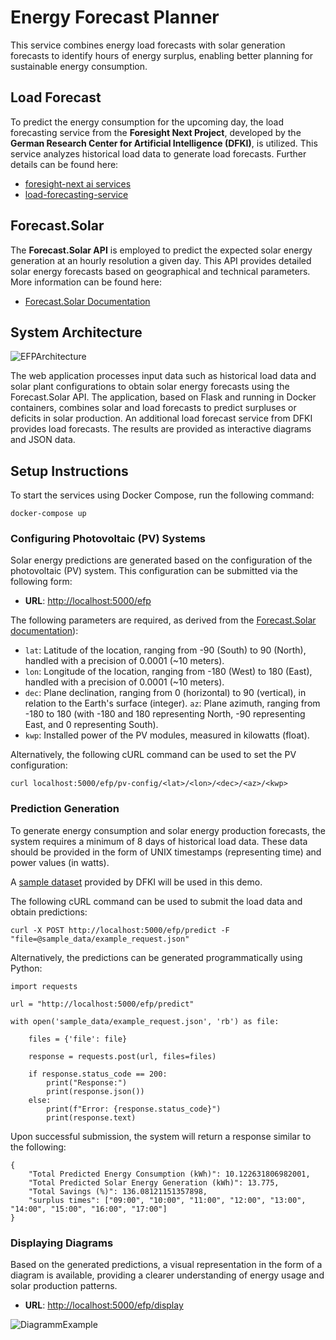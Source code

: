 
# Energy Forecast Planner

This service combines energy load forecasts with solar generation forecasts to identify hours of energy surplus, enabling better planning for sustainable energy consumption.




## Load Forecast
To predict the energy consumption for the upcoming day, the load forecasting service from the **Foresight Next Project**, developed by the **German Research Center for Artificial Intelligence (DFKI)**, is utilized. This service analyzes historical load data to generate load forecasts. Further details can be found here:
- [foresight-next ai services](https://github.com/connected-intelligent-systems/foresight-next-ai-services/tree/main)
- [load-forecasting-service](https://github.com/connected-intelligent-systems/foresight-next-ai-services/blob/main/load-forecasting/README.md)


## Forecast.Solar
The **Forecast.Solar API** is employed to predict the expected solar energy generation at an hourly resolution a given day. This API provides detailed solar energy forecasts based on geographical and technical parameters. More information can be found here:
- [Forecast.Solar Documentation](https://doc.forecast.solar/start)


## System Architecture

![EFPArchitecture](https://github.com/user-attachments/assets/f80b8109-088c-417c-9f42-6d2db1c33870)



The web application processes input data such as historical load data and solar plant configurations to obtain solar energy forecasts using the Forecast.Solar API. The application, based on Flask and running in Docker containers, combines solar and load forecasts to predict surpluses or deficits in solar production. An additional load forecast service from DFKI provides load forecasts. The results are provided as interactive diagrams and JSON data.

## Setup Instructions

To start the services using Docker Compose, run the following command:

```
docker-compose up
```

### Configuring Photovoltaic (PV) Systems

Solar energy predictions are generated based on the configuration of the photovoltaic (PV) system. This configuration can be submitted via the following form:

- **URL**: [http://localhost:5000/efp](http://localhost:5000/efp)

The following parameters are required, as derived from the [Forecast.Solar documentation](https://doc.forecast.solar/api:estimate)):

- `lat`: Latitude of the location, ranging from -90 (South) to 90 (North), handled with a precision of 0.0001 (~10 meters).
- `lon`: Longitude of the location, ranging from -180 (West) to 180 (East), handled with a precision of 0.0001 (~10 meters).
- `dec`: Plane declination, ranging from 0 (horizontal) to 90 (vertical), in relation to the Earth's surface (integer).
`az`: Plane azimuth, ranging from -180 to 180 (with -180 and 180 representing North, -90 representing East, and 0 representing South).
- `kwp`: Installed power of the PV modules, measured in kilowatts (float).

Alternatively, the following cURL command can be used to set the PV configuration:
```
curl localhost:5000/efp/pv-config/<lat>/<lon>/<dec>/<az>/<kwp>
```


### Prediction Generation

To generate energy consumption and solar energy production forecasts, the system requires a minimum of 8 days of historical load data. These data should be provided in the form of UNIX timestamps (representing time) and power values (in watts).

A [sample dataset](https://github.com/connected-intelligent-systems/foresight-next-ai-services/tree/main/load-forecasting/sample_data) provided by DFKI will be used in this demo.


The following cURL command can be used to submit the load data and obtain predictions:

```
curl -X POST http://localhost:5000/efp/predict -F "file=@sample_data/example_request.json"
```

Alternatively, the predictions can be generated programmatically using Python:

```
import requests

url = "http://localhost:5000/efp/predict"

with open('sample_data/example_request.json', 'rb') as file:

    files = {'file': file} 

    response = requests.post(url, files=files)

    if response.status_code == 200:
        print("Response:")
        print(response.json())  
    else:
        print(f"Error: {response.status_code}")
        print(response.text)
```

Upon successful submission, the system will return a response similar to the following:
```
{
    "Total Predicted Energy Consumption (kWh)": 10.122631806982001,
    "Total Predicted Solar Energy Generation (kWh)": 13.775,
    "Total Savings (%)": 136.08121151357898,
    "surplus times": ["09:00", "10:00", "11:00", "12:00", "13:00", "14:00", "15:00", "16:00", "17:00"]
}
```

### Displaying Diagrams
Based on the generated predictions, a visual representation in the form of a diagram is available, providing a clearer understanding of energy usage and solar production patterns.

- **URL**: [http://localhost:5000/efp/display](http://localhost:5000/efp/display)


![DiagrammExample](https://github.com/user-attachments/assets/b3100726-ae15-442e-a81d-ee8f6ec28b1a)








